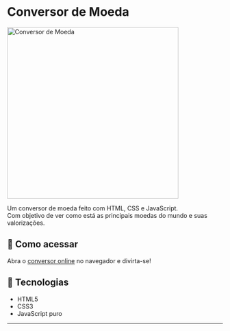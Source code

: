 # Conversor de Moeda

<img src="./assets/conversor-de-moedas.png" alt="Conversor de Moeda" width="400"/>

Um conversor de moeda feito com HTML, CSS e JavaScript.<br>
Com objetivo de ver como está as principais moedas do mundo e suas valorizações.

## 🚀 Como acessar
Abra o <a href="https://alansantos401.github.io/Conversor-Moedas/" target="_blank" rel="noopener noreferrer">conversor online</a> no navegador e divirta-se!

## 📁 Tecnologias
- HTML5
- CSS3
- JavaScript puro

---
